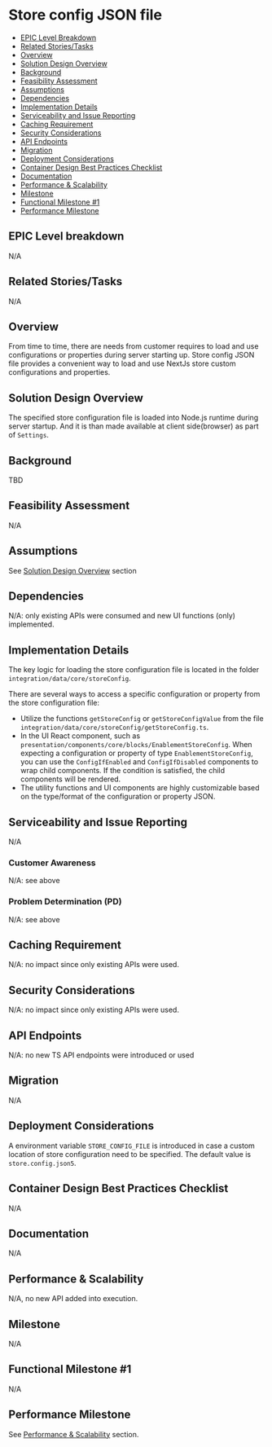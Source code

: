 # Store config JSON file

- [EPIC Level Breakdown](#epic-level-breakdown)
- [Related Stories/Tasks](#related-stories-tasks)
- [Overview](#overview)
- [Solution Design Overview](#solution-design-overview)
- [Background](#background)
- [Feasibility Assessment](#feasibility-assessment)
- [Assumptions](#assumptions)
- [Dependencies](#dependencies)
- [Implementation Details](#implementation-details)
- [Serviceability and Issue Reporting](#serviceability-and-issue-reporting)
- [Caching Requirement](#caching-requirement)
- [Security Considerations](#security-considerations)
- [API Endpoints](#api-endpoints)
- [Migration](#migration)
- [Deployment Considerations](#deployment-considerations)
- [Container Design Best Practices Checklist](#container-design-best-practices-checklist)
- [Documentation](#documentation)
- [Performance & Scalability](#performance-scalability)
- [Milestone](#milestone)
- [Functional Milestone #1](#functional-milestone-1)
- [Performance Milestone](#performance-milestone)

## EPIC Level breakdown

N/A

## Related Stories/Tasks

N/A

## Overview

From time to time, there are needs from customer requires to load and use configurations or properties during server starting up. Store config JSON file provides a convenient way to load and use NextJs store custom configurations and properties.

## Solution Design Overview

The specified store configuration file is loaded into Node.js runtime during server startup. And it is than made available at client side(browser) as part of `Settings`.

## Background

TBD

## Feasibility Assessment

N/A

## Assumptions

See [Solution Design Overview](#solution-design-overview) section

## Dependencies

N/A: only existing APIs were consumed and new UI functions (only) implemented.

## Implementation Details

The key logic for loading the store configuration file is located in the folder `integration/data/core/storeConfig`.

There are several ways to access a specific configuration or property from the store configuration file:

- Utilize the functions `getStoreConfig` or `getStoreConfigValue` from the file `integration/data/core/storeConfig/getStoreConfig.ts`.
- In the UI React component, such as `presentation/components/core/blocks/EnablementStoreConfig`. When expecting a configuration or property of type `EnablementStoreConfig`, you can use the `ConfigIfEnabled` and `ConfigIfDisabled` components to wrap child components. If the condition is satisfied, the child components will be rendered.
- The utility functions and UI components are highly customizable based on the type/format of the configuration or property JSON.

## Serviceability and Issue Reporting

N/A

### Customer Awareness

N/A: see above

### Problem Determination (PD)

N/A: see above

## Caching Requirement

N/A: no impact since only existing APIs were used.

## Security Considerations

N/A: no impact since only existing APIs were used.

## API Endpoints

N/A: no new TS API endpoints were introduced or used

## Migration

N/A

## Deployment Considerations

A environment variable `STORE_CONFIG_FILE` is introduced in case a custom location of store configuration need to be specified. The default value is `store.config.json5`.

## Container Design Best Practices Checklist

N/A

## Documentation

N/A

## Performance & Scalability

N/A, no new API added into execution.

## Milestone

N/A

## Functional Milestone #1

N/A

## Performance Milestone

See [Performance & Scalability](#performance--scalability) section.
